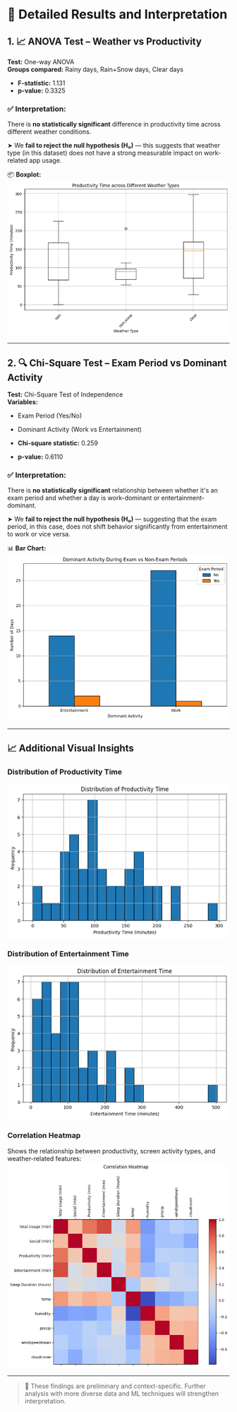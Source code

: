 # 📄 Detailed Results and Interpretation

## 1. 📈 ANOVA Test – Weather vs Productivity

**Test:** One-way ANOVA  
**Groups compared:** Rainy days, Rain+Snow days, Clear days  
- **F-statistic:** 1.131  
- **p-value:** 0.3325  

### ✅ Interpretation:
There is **no statistically significant** difference in productivity time across different weather conditions.

➤ We **fail to reject the null hypothesis (H₀)** — this suggests that weather type (in this dataset) does not have a strong measurable impact on work-related app usage.

📦 **Boxplot:**
![Weather vs Productivity](images/Productivity_Time_across_Different_Weather_Types.png)

---

## 2. 🔍 Chi-Square Test – Exam Period vs Dominant Activity

**Test:** Chi-Square Test of Independence  
**Variables:**  
- Exam Period (Yes/No)  
- Dominant Activity (Work vs Entertainment)

- **Chi-square statistic:** 0.259  
- **p-value:** 0.6110  

### ✅ Interpretation:
There is **no statistically significant** relationship between whether it's an exam period and whether a day is work-dominant or entertainment-dominant.

➤ We **fail to reject the null hypothesis (H₀)** — suggesting that the exam period, in this case, does not shift behavior significantly from entertainment to work or vice versa.

📊 **Bar Chart:**
![Exam Period Activity](images/Dominant_Activity_During_Exam_vs_Non-Exam_Periods.png)

---

## 📈 Additional Visual Insights

### Distribution of Productivity Time
![Productivity Histogram](images/Distribution_of_Productivity_Time.png)

### Distribution of Entertainment Time
![Entertainment Histogram](images/Distribution_of_Entertainment_Time.png)

### Correlation Heatmap
Shows the relationship between productivity, screen activity types, and weather-related features:
![Correlation Heatmap](images/Correlation_Heatmap.png)

---

> 🚀 These findings are preliminary and context-specific. Further analysis with more diverse data and ML techniques will strengthen interpretation.

